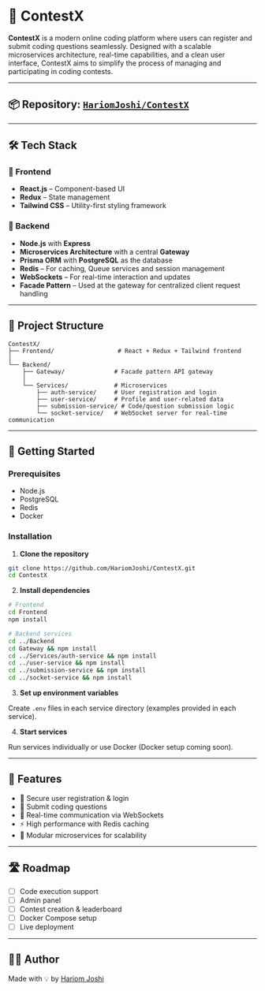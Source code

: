 # 🚀 ContestX

**ContestX** is a modern online coding platform where users can register and submit coding questions seamlessly. Designed with a scalable microservices architecture, real-time capabilities, and a clean user interface, ContestX aims to simplify the process of managing and participating in coding contests.

---

## 📦 Repository: [`HariomJoshi/ContestX`](https://github.com/HariomJoshi/ContestX)

---

## 🛠️ Tech Stack

### 🌟 Frontend
- **React.js** – Component-based UI
- **Redux** – State management
- **Tailwind CSS** – Utility-first styling framework

### 🔧 Backend
- **Node.js** with **Express**
- **Microservices Architecture** with a central **Gateway**
- **Prisma ORM** with **PostgreSQL** as the database
- **Redis** – For caching, Queue services and session management
- **WebSockets** – For real-time interaction and updates
- **Facade Pattern** – Used at the gateway for centralized client request handling

---

## 📁 Project Structure

```
ContestX/
├── Frontend/                  # React + Redux + Tailwind frontend
│
└── Backend/
    ├── Gateway/              # Facade pattern API gateway
    │
    └── Services/             # Microservices
        ├── auth-service/     # User registration and login
        ├── user-service/     # Profile and user-related data
        ├── submission-service/ # Code/question submission logic
        └── socket-service/   # WebSocket server for real-time communication
```

---

## 🧪 Getting Started

### Prerequisites
- Node.js
- PostgreSQL
- Redis
- Docker

### Installation

1. **Clone the repository**
```bash
git clone https://github.com/HariomJoshi/ContestX.git
cd ContestX
```

2. **Install dependencies**

```bash
# Frontend
cd Frontend
npm install

# Backend services
cd ../Backend
cd Gateway && npm install
cd ../Services/auth-service && npm install
cd ../user-service && npm install
cd ../submission-service && npm install
cd ../socket-service && npm install
```

3. **Set up environment variables**

Create `.env` files in each service directory (examples provided in each service).

4. **Start services**

Run services individually or use Docker (Docker setup coming soon).

---

## 🧩 Features

- 🔐 Secure user registration & login
- 📝 Submit coding questions
- 🔄 Real-time communication via WebSockets
- ⚡ High performance with Redis caching
- 🎯 Modular microservices for scalability

---

## 🛣️ Roadmap

- [ ] Code execution support
- [ ] Admin panel
- [ ] Contest creation & leaderboard
- [ ] Docker Compose setup
- [ ] Live deployment

---

## 🧑‍💻 Author

Made with 💡 by [Hariom Joshi](https://github.com/HariomJoshi)
